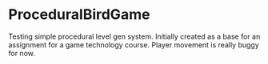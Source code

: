 # ProceduralBirdGame
Testing simple procedural level gen system. Initially created as a base for
an assignment for a game technology course. Player movement is really buggy for now.

